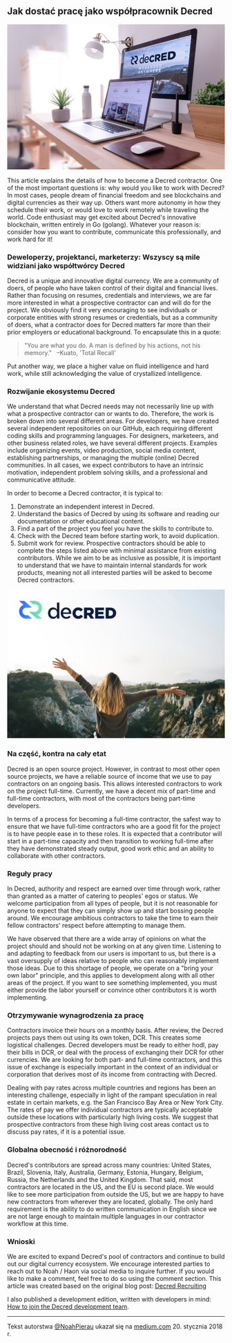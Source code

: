 ## Jak dostać pracę jako współpracownik Decred


![](../../img/howtogethired1.png)


This article explains the details of how to become a Decred contractor. One of the most important questions is: why would you like to work with Decred? In most cases, people dream of financial freedom and see blockchains and digital currencies as their way up. Others want more autonomy in how they schedule their work, or would love to work remotely while traveling the world. Code enthusiast may get excited about Decred's innovative blockchain, written entirely in Go (golang). Whatever your reason is: consider how you want to contribute, communicate this professionally, and work hard for it!

### Deweloperzy, projektanci, marketerzy: Wszyscy są mile widziani jako współtwórcy Decred

Decred is a unique and innovative digital currency. We are a community of doers, of people who have taken control of their digital and financial lives. Rather than focusing on resumes, credentials and interviews, we are far more interested in what a prospective contractor can and will do for the project. We obviously find it very encouraging to see individuals or corporate entities with strong resumes or credentials, but as a community of doers, what a contractor does for Decred matters far more than their prior employers or educational background. To encapsulate this in a quote:

> "You are what you do. A man is defined by his actions, not his memory." 
 –Kuato, 'Total Recall'


Put another way, we place a higher value on fluid intelligence and hard work, while still acknowledging the value of crystallized intelligence.

### Rozwijanie ekosystemu Decred

We understand that what Decred needs may not necessarily line up with what a prospective contractor can or wants to do. Therefore, the work is broken down into several different areas. For developers, we have created several independent repositories on our GitHub, each requiring different coding skills and programming languages. For designers, marketeers, and other business related roles, we have several different projects. Examples include organizing events, video production, social media content, establishing partnerships, or managing the multiple (online) Decred communities. In all cases, we expect contributors to have an intrinsic motivation, independent problem solving skills, and a professional and communicative attitude.

In order to become a Decred contractor, it is typical to:

1. Demonstrate an independent interest in Decred.
2. Understand the basics of Decred by using its software and reading our documentation or other educational content.
3. Find a part of the project you feel you have the skills to contribute to.
4. Check with the Decred team before starting work, to avoid duplication.
5. Submit work for review.
Prospective contractors should be able to complete the steps listed above with minimal assistance from existing contributors. While we aim to be as inclusive as possible, it is important to understand that we have to maintain internal standards for work products, meaning not all interested parties will be asked to become Decred contractors.

![](/img/howtogethired2.jpeg)
### Na część, kontra na cały etat

Decred is an open source project. However, in contrast to most other open source projects, we have a reliable source of income that we use to pay contractors on an ongoing basis. This allows interested contractors to work on the project full-time. Currently, we have a decent mix of part-time and full-time contractors, with most of the contractors being part-time developers.

In terms of a process for becoming a full-time contractor, the safest way to ensure that we have full-time contractors who are a good fit for the project is to have people ease in to these roles. It is expected that a contributor will start in a part-time capacity and then transition to working full-time after they have demonstrated steady output, good work ethic and an ability to collaborate with other contractors.

### Reguły pracy

In Decred, authority and respect are earned over time through work, rather than granted as a matter of catering to peoples' egos or status. We welcome participation from all types of people, but it is not reasonable for anyone to expect that they can simply show up and start bossing people around. We encourage ambitious contractors to take the time to earn their fellow contractors' respect before attempting to manage them.

We have observed that there are a wide array of opinions on what the project should and should not be working on at any given time. Listening to and adapting to feedback from our users is important to us, but there is a vast oversupply of ideas relative to people who can reasonably implement those ideas. Due to this shortage of people, we operate on a "bring your own labor" principle, and this applies to development along with all other areas of the project. If you want to see something implemented, you must either provide the labor yourself or convince other contributors it is worth implementing.

### Otrzymywanie wynagrodzenia za pracę

Contractors invoice their hours on a monthly basis. After review, the Decred projects pays them out using its own token, DCR. This creates some logistical challenges. Decred developers must be ready to either hodl, pay their bills in DCR, or deal with the process of exchanging their DCR for other currencies. We are looking for both part- and full-time contractors, and this issue of exchange is especially important in the context of an individual or corporation that derives most of its income from contracting with Decred.

Dealing with pay rates across multiple countries and regions has been an interesting challenge, especially in light of the rampant speculation in real estate in certain markets, e.g. the San Francisco Bay Area or New York City. The rates of pay we offer individual contractors are typically acceptable outside these locations with particularly high living costs. We suggest that prospective contractors from these high living cost areas contact us to discuss pay rates, if it is a potential issue.

### Globalna obecność i różnorodność

Decred's contributors are spread across many countries: United States, Brazil, Slovenia, Italy, Australia, Germany, Estonia, Hungary, Belgium, Russia, the Netherlands and the United Kingdom. That said, most contractors are located in the US, and the EU is second place. We would like to see more participation from outside the US, but we are happy to have new contractors from wherever they are located, globally. The only hard requirement is the ability to do written communication in English since we are not large enough to maintain multiple languages in our contractor workflow at this time.

### Wnioski

We are excited to expand Decred's pool of contractors and continue to build out our digital currency ecosystem. We encourage interested parties to reach out to Noah / Haon via social media to inquire further. If you would like to make a comment, feel free to do so using the comment section.
This article was created based on the original blog post: [Decred Recruiting](https://medium.com/decred/decred-recruiting-a99e80e9ac6a)

I also published a development edition, written with developers in mind: [How to join the Decred development team](https://medium.com/@NoahPierau/how-to-join-the-decred-development-team-ad2475d8d99c).


---

Tekst autorstwa [@NoahPierau](https://medium.com/@NoahPierau) ukazał się na [medium.com](https://medium.com/decred/how-to-get-hired-as-a-decred-contractor-e1435842df10) 20. stycznia 2018 r.
